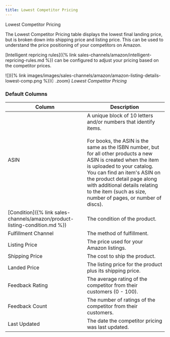 ```yaml
---
title: Lowest Competitor Pricing
---
```



Lowest Competitor Pricing

The Lowest Competitor Pricing table displays the lowest final landing price, but is broken down into shipping price and listing price. This can be used to understand the price positioning of your competitors on Amazon.

[Intelligent repricing rules]({% link sales-channels/amazon/intelligent-repricing-rules.md %}) can be configured to adjust your pricing based on the competitor prices.

![]({% link images/images/sales-channels/amazon/amazon-listing-details-lowest-comp.png %}){: .zoom}
_Lowest Competitor Pricing_

### Default Columns

|Column|Description|
|---|---|
|ASIN|A unique block of 10 letters and/or numbers that identify items.<br/><br/>For books, the ASIN is the same as the ISBN number, but for all other products a new ASIN is created when the item is uploaded to your catalog. You can find an item's ASIN on the product detail page along with additional details relating to the item (such as size, number of pages, or number of discs). |
|[Condition]({% link sales-channels/amazon/product-listing-condition.md %})|The condition of the product. |
|Fulfillment Channel|The method of fulfillment. |
|Listing Price|The price used for your Amazon listings. |
|Shipping Price|The cost to ship the product. |
|Landed Price|The listing price for the product plus its shipping price. |
|Feedback Rating|The average rating of the competitor from their customers (0 - 100). |
|Feedback Count|The number of ratings of the competitor from their customers. |
|Last Updated|The date the competitor pricing was last updated. |

